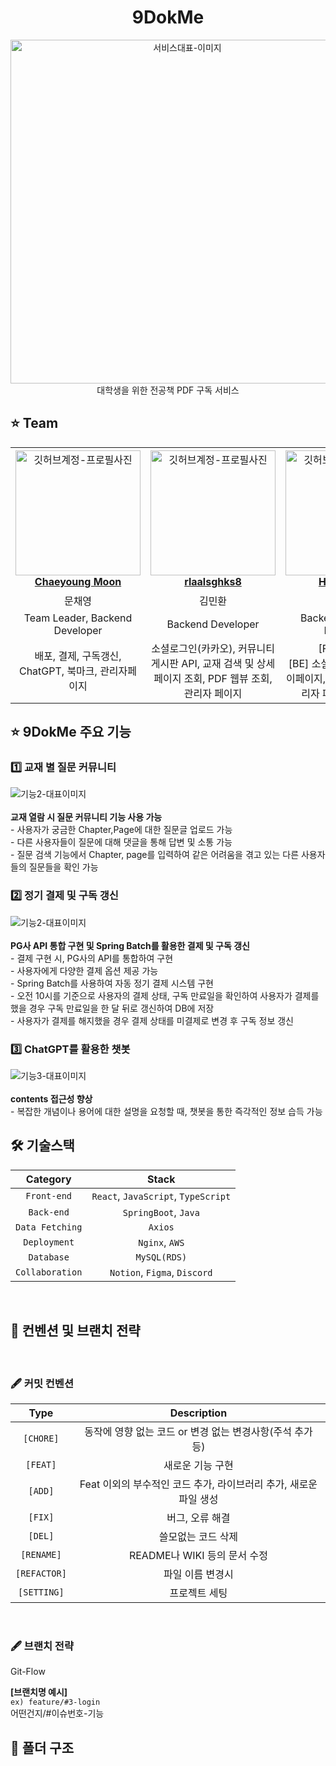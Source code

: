 <div align="center">

<h1> 9DokMe </h1>

<img width="550px" src="https://github.com/CSID-DGU/2024-1-VSA-9dokme-T04/blob/develop/Data/books/%E1%84%89%E1%85%B3%E1%84%8F%E1%85%B3%E1%84%85%E1%85%B5%E1%86%AB%E1%84%89%E1%85%A3%E1%86%BA%202024-08-23%20%E1%84%8B%E1%85%A9%E1%84%92%E1%85%AE%201.32.09.png?raw=true"  alt="서비스대표-이미지" />
<div>대학생을 위한 전공책 PDF 구독 서비스</div>

</div>

<h2> ⭐️ Team </h2>

<table align="center">
    <tr align="center">
      <td style="min-width: 150px;">
            <a href="https://github.com/bbabbi">
              <img src="https://github.com/CSID-DGU/2024-1-VSA-9dokme-T04/blob/develop/Data/Github%20Profile/Chaeyoung%20Moon.jpeg?raw=true" width="200" alt="깃허브계정-프로필사진"/>
              <br />
              <b>Chaeyoung Moon</b>
            </a>
        </td>
      <td style="min-width: 150px;">
            <a href="https://github.com/rlaalsghks8">
              <img src="https://github.com/CSID-DGU/2024-1-VSA-9dokme-T04/blob/develop/Data/Github%20Profile/Minhwan%20Kim.jpeg?raw=true" width="200" alt="깃허브계정-프로필사진">
              <br />
              <b>rlaalsghks8</b>
            </a>
        </td>
      <td style="min-width: 150px;">
            <a href="https://github.com/chungchae">
              <img src="https://github.com/CSID-DGU/2024-1-VSA-9dokme-T04/blob/develop/Data/Github%20Profile/Heeseo%20Kim.jpeg?raw=true" width="200" alt="깃허브계정-프로필사진">
              <br />
              <b>Heeseo Kim</b>
            </a>
        </td>
      <td style="min-width: 150px;">
            <a href="https://github.com/seulgit02">
              <img src="https://github.com/CSID-DGU/2024-1-VSA-9dokme-T04/blob/develop/Data/Github%20Profile/Seulgi%20Baek.jpeg?raw=true" width="200" alt="깃허브계정-프로필사진">
              <br />
              <b>백슬기</b>
            </a>
        </td>
    </tr>
    <tr align="center">
       <td>
            문채영 <br/>
      </td>
       <td>
            김민환 <br/>
      </td>
       <td>
            김희서 <br/>
      </td>
       <td>
            백슬기 <br/>
      </td>
    </tr>
  	<tr align="center">
       <td>
            Team Leader, Backend Developer <br/>
      </td>
       <td>
            Backend Developer <br/>
      </td>
       <td>
            Backend & Frontend Developer <br/>
      </td>
       <td>
            Frontend Developer <br/>
      </td>
    </tr>
  	<tr align="center">
       <td>
            배포, 결제, 구독갱신, ChatGPT, 북마크, 관리자페이지 <br/>
      </td>
       <td>
            소셜로그인(카카오), 커뮤니티 게시판 API, 교재 검색 및 상세페이지 조회, PDF 웹뷰 조회, 관리자 페이지<br/>
      </td>
       <td>
            [FE] API 연동 <br/> [BE] 소셜로그인(카카오), 마이페이지, 커뮤니티 게시판, 관리자 페이지, 구독 갱신 <br/>
      </td>
       <td>
            웹 뷰 구현 및 퍼블리시, API 연동 <br/>
      </td>
    </tr>
</table>


<h2> ⭐️ 9DokMe 주요 기능 </h2>

<h3> 1️⃣ 교재 별 질문 커뮤니티 </h3>
<img src="https://github.com/CSID-DGU/2024-1-VSA-9dokme-T04/blob/develop/Data/books/%E1%84%89%E1%85%B3%E1%84%8F%E1%85%B3%E1%84%85%E1%85%B5%E1%86%AB%E1%84%89%E1%85%A3%E1%86%BA%202024-08-23%20%E1%84%8B%E1%85%A9%E1%84%92%E1%85%AE%201.32.09.png?raw=true"
alt="기능2-대표이미지" />
<div >
<br/>
<strong> 교재 열람 시 질문 커뮤니티 기능 사용 가능 </strong>   <br/>
- 사용자가 궁금한 Chapter,Page에 대한 질문글 업로드 가능 <br/>
- 다른 사용자들이 질문에 대해 댓글을 통해 답변 및 소통 가능 <br/>
- 질문 검색 기능에서 Chapter, page를 입력하여 같은 어려움을 겪고 있는 다른 사용자들의 질문들을  확인 가능
</div>

<h3> 2️⃣ 정기 결제 및 구독 갱신 </h3>
<img src="https://github.com/CSID-DGU/2024-1-VSA-9dokme-T04/blob/develop/Data/books/%E1%84%89%E1%85%B3%E1%84%8F%E1%85%B3%E1%84%85%E1%85%B5%E1%86%AB%E1%84%89%E1%85%A3%E1%86%BA%202024-08-23%20%E1%84%8B%E1%85%A9%E1%84%92%E1%85%AE%201.32.09.png?raw=true"
alt="기능2-대표이미지" />
<div >
<br/>
<strong> PG사 API 통합 구현 및 Spring Batch를 활용한 결제 및 구독 갱신  </strong>   <br/>
- 결제 구현 시, PG사의 API를 통합하여 구현 <br/>
- 사용자에게 다양한 결제 옵션 제공 가능 <br/>
- Spring Batch를 사용하여 자동 정기 결제 시스템 구현 <br/>
- 오전 10시를 기준으로 사용자의 결제 상태, 구독 만료일을 확인하여 사용자가 결제를 했을 경우 구독 만료일을 한 달 뒤로 갱신하여 DB에 저장 <br/>
- 사용자가 결제를 해지했을 경우 결제 상태를 미결제로 변경 후 구독 정보 갱신 <br/>
</div>

<h3> 3️⃣ ChatGPT를 활용한 챗봇 </h3>
<img src="https://github.com/CSID-DGU/2024-1-VSA-9dokme-T04/blob/develop/Data/books/%E1%84%89%E1%85%B3%E1%84%8F%E1%85%B3%E1%84%85%E1%85%B5%E1%86%AB%E1%84%89%E1%85%A3%E1%86%BA%202024-08-23%20%E1%84%8B%E1%85%A9%E1%84%92%E1%85%AE%201.32.09.png?raw=true"
  alt="기능3-대표이미지" />
<div >
<br/>
<strong> contents 접근성 향상  </strong>   <br/>
- 복잡한 개념이나 용어에 대한 설명을 요청할 때, 챗봇을 통한 즉각적인 정보 습득 가능
</div>

<h2> 🛠 기술스택 </h2>

|  **Category**   |              **Stack**              |
|:---------------:|:-----------------------------------:|
|   `Front-end`   | `React`, `JavaScript`, `TypeScript` |
|   `Back-end`    |        `SpringBoot`, `Java`         |
| `Data Fetching` |               `Axios`               |
|  `Deployment`   |           `Nginx`, `AWS`            |
|   `Database`    |            `MySQL(RDS)`             |
| `Collaboration` |    `Notion`, `Figma`, `Discord`     |

<br/>

<h2>  📄 컨벤션 및 브랜치 전략 </h2>

<br/>

<h3>  🖋️ 커밋 컨벤션 </h3>

|    **Type**     |             **Description**              |
|:---------------:|:----------------------------------------:|
|   `[CHORE]`   |   동작에 영향 없는 코드 or 변경 없는 변경사항(주석 추가 등)    |
|   `[FEAT]`    |                새로운 기능 구현                 |
| `[ADD]` | Feat 이외의 부수적인 코드 추가, 라이브러리 추가, 새로운 파일 생성 |
|  `[FIX]`   |                버그, 오류 해결                 |
|   `[DEL]`    |                쓸모없는 코드 삭제                |
| `[RENAME]` |          README나 WIKI 등의 문서 수정           |
| `[REFACTOR]` |                파일 이름 변경시                 |
| `[SETTING]` |                 프로젝트 세팅                  |

<br />

<h3>  🖋️ 브랜치 전략 </h3>

Git-Flow

**[브랜치명 예시]** <br />
`ex) feature/#3-login` <br />
어떤건지/#이슈번호-기능

<h2>  📁 폴더 구조 </h2>